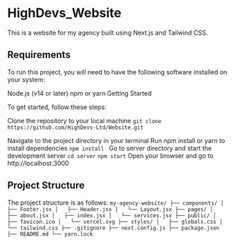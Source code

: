 # HighDevs_Website

This is a website for my agency built using Next.js and Tailwind CSS.

## Requirements

To run this project, you will need to have the following software installed on your system:

Node.js (v14 or later)
npm or yarn
Getting Started

To get started, follow these steps:

Clone the repository to your local machine
` git clone https://github.com/HighDevs-Ltd/Website.git `

Navigate to the project directory in your terminal
Run npm install or yarn to install dependencies
`npm install `
Go to server directory and start the development server
`cd server`
`npm start`
Open your browser and go to http://localhost:3000


## Project Structure

The project structure is as follows:
`
    my-agency-website/
    ├── components/
    │   ├── Footer.jsx
    │   ├── Header.jsx
    │   └── Layout.jsx
    ├── pages/
    │   ├── about.jsx
    │   ├── index.jsx
    │   └── services.jsx
    ├── public/
    │   ├── favicon.ico
    │   └── vercel.svg
    ├── styles/
    │   ├── globals.css
    │   └── tailwind.css
    ├── .gitignore
    ├── next.config.js
    ├── package.json
    ├── README.md
    └── yarn.lock
`
